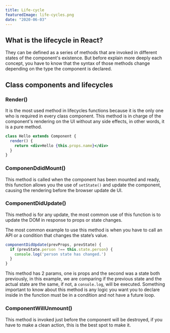 ```yaml
---
title: Life-cycle
featuredImage: life-cycles.png
date: "2020-06-03"
---
```


## What is the lifecycle in React?

They can be defined as a series of methods that are invoked in different states of the component's existence.
But before explain more deeply each concept, you have to know that the syntax of those methods change depending on the type the component is declared.

## Class components and lifecycles

### Render()

It is the most used method in lifecycles functions because it is the only one who is required in every class component. This method is in charge of the component's rendering on the UI without any side effects, in other words, it is a pure method.

```jsx
class Hello extends Component {
  render() {
    return <div>Hello {this.props.name}</div>
  }
}
```

### ComponenDdidMount()

This method is called when the component has been mounted and ready, this function allows you the use of `setState()` and update the component, causing the rendering before the browser update de UI.

### ComponentDidUpdate()

This method is for any update, the most common use of this function is to update the DOM in response to props or state changes.

The most common example to use this method is when you have to call an API or a condition that changes the state’s value.

```jsx
componentDidUpdate(prevProps, prevState) {
  if (prevState.person !== this.state.person) {
    console.log('person state has changed.')
  }
}
```

This method has 2 params, one is props and the second was a state both previously, in this example, we are comparing if the previous state and the actual state are the same, if not, a `console.log`, will be executed. Something important to know about this method is any logic you want you to declare inside in the function must be in a condition and not have a future loop.

### ComponentWillUnmount()

This method is invoked just before the component will be destroyed, if you have to make a clean action, this is the best spot to make it.
